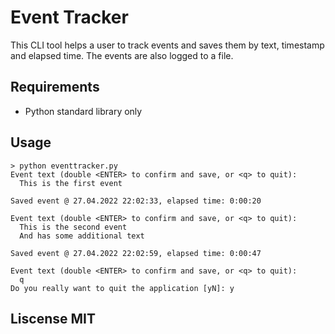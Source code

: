 # Event Tracker
This CLI tool helps a user to track events and saves them by text, timestamp and elapsed time.
The events are also logged to a file.

## Requirements
 * Python standard library only
 
## Usage
```
> python eventtracker.py
Event text (double <ENTER> to confirm and save, or <q> to quit):
  This is the first event
  
Saved event @ 27.04.2022 22:02:33, elapsed time: 0:00:20

Event text (double <ENTER> to confirm and save, or <q> to quit):
  This is the second event
  And has some additional text
  
Saved event @ 27.04.2022 22:02:59, elapsed time: 0:00:47

Event text (double <ENTER> to confirm and save, or <q> to quit):
  q
Do you really want to quit the application [yN]: y

```

## Liscense MIT
